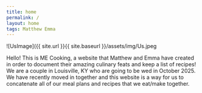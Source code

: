 ```yaml
---
title: home
permalink: /
layout: home
tags: Matthew Emma
---
```


![UsImage]({{ site.url }}{{ site.baseurl }}/assets/img/Us.jpeg
<div>
<p>Hello! This is ME Cooking, a website that Matthew and Emma have created in order to document their amazing culinary feats and keep a list of recipes!
We are a couple in Louisville, KY who are going to be wed in October 2025. We have recently moved in together and this website is a way for us to concatenate all of our meal plans and recipes that we eat/make together. </p>
</div>
